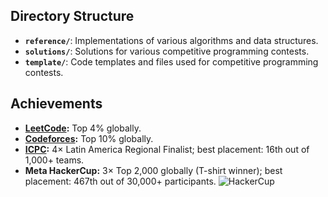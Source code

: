 ## Directory Structure

- **`reference/`**: Implementations of various algorithms and data structures.
- **`solutions/`**: Solutions for various competitive programming contests.
- **`template/`**: Code templates and files used for competitive programming contests.

## Achievements
- **[LeetCode](https://leetcode.com/u/ggardusi/):** Top 4\% globally.
- **[Codeforces](https://codeforces.com/profile/gardusig):** Top 10\% globally.
- **[ICPC](https://icpc.global/ICPCID/SP7WIXMME8B8):** 4× Latin America Regional Finalist; best placement: 16th out of 1,000+ teams.
- **Meta HackerCup:** 3× Top 2,000 globally (T-shirt winner); best placement: 467th out of 30,000+ participants.
    ![HackerCup](./hacker-cup.jpg)
